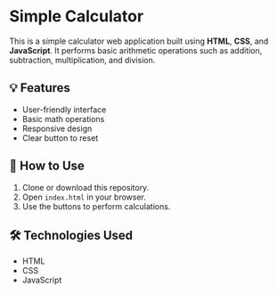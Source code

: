 # Simple Calculator

This is a simple calculator web application built using **HTML**, **CSS**, and **JavaScript**. It performs basic arithmetic operations such as addition, subtraction, multiplication, and division.

## 💡 Features

- User-friendly interface
- Basic math operations
- Responsive design
- Clear button to reset

## 🚀 How to Use

1. Clone or download this repository.
2. Open `index.html` in your browser.
3. Use the buttons to perform calculations.

## 🛠️ Technologies Used

- HTML
- CSS
- JavaScript


